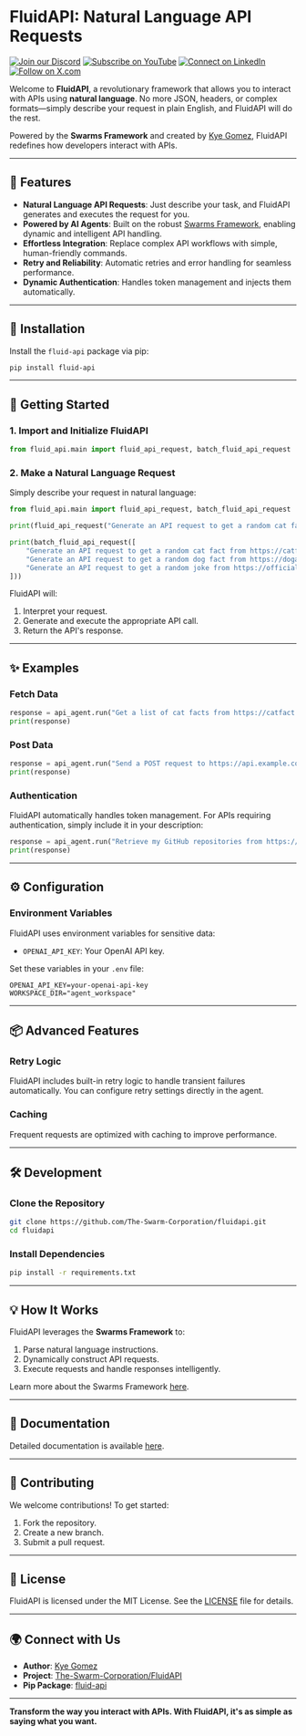 # FluidAPI: Natural Language API Requests

[![Join our Discord](https://img.shields.io/badge/Discord-Join%20our%20server-5865F2?style=for-the-badge&logo=discord&logoColor=white)](https://discord.gg/agora-999382051935506503) [![Subscribe on YouTube](https://img.shields.io/badge/YouTube-Subscribe-red?style=for-the-badge&logo=youtube&logoColor=white)](https://www.youtube.com/@kyegomez3242) [![Connect on LinkedIn](https://img.shields.io/badge/LinkedIn-Connect-blue?style=for-the-badge&logo=linkedin&logoColor=white)](https://www.linkedin.com/in/kye-g-38759a207/) [![Follow on X.com](https://img.shields.io/badge/X.com-Follow-1DA1F2?style=for-the-badge&logo=x&logoColor=white)](https://x.com/kyegomezb)

Welcome to **FluidAPI**, a revolutionary framework that allows you to interact with APIs using **natural language**. No more JSON, headers, or complex formats—simply describe your request in plain English, and FluidAPI will do the rest.

Powered by the **Swarms Framework** and created by [Kye Gomez](https://github.com/kyegomez), FluidAPI redefines how developers interact with APIs.

---

## 🌟 Features

- **Natural Language API Requests**: Just describe your task, and FluidAPI generates and executes the request for you.
- **Powered by AI Agents**: Built on the robust [Swarms Framework](https://github.com/kyegomez/swarms), enabling dynamic and intelligent API handling.
- **Effortless Integration**: Replace complex API workflows with simple, human-friendly commands.
- **Retry and Reliability**: Automatic retries and error handling for seamless performance.
- **Dynamic Authentication**: Handles token management and injects them automatically.

---

## 🚀 Installation

Install the `fluid-api` package via pip:

```bash
pip install fluid-api
```

---

## 🔧 Getting Started

### 1. Import and Initialize FluidAPI
```python
from fluid_api.main import fluid_api_request, batch_fluid_api_request
```

### 2. Make a Natural Language Request
Simply describe your request in natural language:

```python
from fluid_api.main import fluid_api_request, batch_fluid_api_request

print(fluid_api_request("Generate an API request to get a random cat fact from https://catfact.ninja/fact"))

print(batch_fluid_api_request([
    "Generate an API request to get a random cat fact from https://catfact.ninja/fact",
    "Generate an API request to get a random dog fact from https://dogapi.dog/api/v2/facts", 
    "Generate an API request to get a random joke from https://official-joke-api.appspot.com/random_joke"
]))

```

FluidAPI will:
1. Interpret your request.
2. Generate and execute the appropriate API call.
3. Return the API's response.

---

## ✨ Examples

### Fetch Data
```python
response = api_agent.run("Get a list of cat facts from https://catfact.ninja/fact")
print(response)
```

### Post Data
```python
response = api_agent.run("Send a POST request to https://api.example.com/users with name='John Doe' and email='john.doe@example.com'")
print(response)
```

### Authentication
FluidAPI automatically handles token management. For APIs requiring authentication, simply include it in your description:
```python
response = api_agent.run("Retrieve my GitHub repositories from https://api.github.com/user/repos using my GitHub token")
print(response)
```

---

## ⚙️ Configuration

### Environment Variables
FluidAPI uses environment variables for sensitive data:
- `OPENAI_API_KEY`: Your OpenAI API key.

Set these variables in your `.env` file:
```env
OPENAI_API_KEY=your-openai-api-key
WORKSPACE_DIR="agent_workspace"

```

---

## 📦 Advanced Features

### Retry Logic
FluidAPI includes built-in retry logic to handle transient failures automatically. You can configure retry settings directly in the agent.

### Caching
Frequent requests are optimized with caching to improve performance.

---

## 🛠 Development

### Clone the Repository
```bash
git clone https://github.com/The-Swarm-Corporation/fluidapi.git
cd fluidapi
```

### Install Dependencies
```bash
pip install -r requirements.txt
```

---

## 💡 How It Works

FluidAPI leverages the **Swarms Framework** to:
1. Parse natural language instructions.
2. Dynamically construct API requests.
3. Execute requests and handle responses intelligently.

Learn more about the Swarms Framework [here](https://github.com/kyegomez/swarms).

---

## 📖 Documentation

Detailed documentation is available [here](https://github.com/The-Swarm-Corporation/fluidapi/wiki).

---

## 🤝 Contributing

We welcome contributions! To get started:
1. Fork the repository.
2. Create a new branch.
3. Submit a pull request.

---

## 📝 License

FluidAPI is licensed under the MIT License. See the [LICENSE](https://github.com/The-Swarm-Corporation/fluidapi/blob/main/LICENSE) file for details.

---

## 🌍 Connect with Us

- **Author**: [Kye Gomez](https://github.com/kyegomez)
- **Project**: [The-Swarm-Corporation/FluidAPI](https://github.com/The-Swarm-Corporation/fluidapi)
- **Pip Package**: [fluid-api](https://pypi.org/project/fluid-api/)

---

**Transform the way you interact with APIs. With FluidAPI, it's as simple as saying what you want.**

